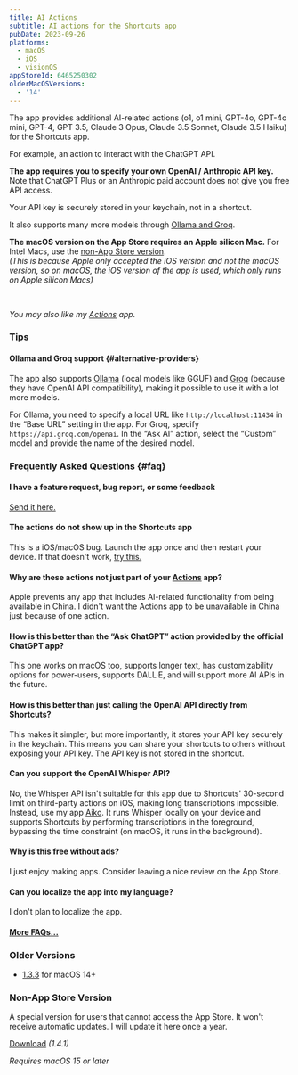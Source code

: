 ```yaml
---
title: AI Actions
subtitle: AI actions for the Shortcuts app
pubDate: 2023-09-26
platforms:
  - macOS
  - iOS
  - visionOS
appStoreId: 6465250302
olderMacOSVersions:
  - '14'
---
```


The app provides additional AI-related actions (o1, o1 mini, GPT-4o, GPT-4o mini, GPT-4, GPT 3.5, Claude 3 Opus, Claude 3.5 Sonnet, Claude 3.5 Haiku) for the Shortcuts app.

For example, an action to interact with the ChatGPT API.

**The app requires you to specify your own OpenAI / Anthropic API key.**\
Note that ChatGPT Plus or an Anthropic paid account does not give you free API access.

Your API key is securely stored in your keychain, not in a shortcut.

It also supports many more models through [Ollama and Groq](#alternative-providers).

**The macOS version on the App Store requires an Apple silicon Mac.** For Intel Macs, use the [non-App Store version](#non-app-store-version).\
*(This is because Apple only accepted the iOS version and not the macOS version, so on macOS, the iOS version of the app is used, which only runs on Apple silicon Macs)*

<!-- **Apple is currently blocking updates for the iOS app, so I won't be able to submit an update for some time... I plan to get it [published to an alternative App Store](https://appleinsider.com/articles/23/08/15/setapp-plans-to-launch-eu-only-alternative-ios-app-store) in 2024.** -->

<br>

*You may also like my [Actions](/actions) app.*

### Tips

#### Ollama and Groq support {#alternative-providers}

The app also supports [Ollama](https://ollama.com/blog/openai-compatibility) (local models like GGUF) and [Groq](https://console.groq.com/docs/openai) (because they have OpenAI API compatibility), making it possible to use it with a lot more models.

For Ollama, you need to specify a local URL like `http://localhost:11434` in the “Base URL” setting in the app. For Groq, specify `https://api.groq.com/openai`. In the “Ask AI” action, select the “Custom” model and provide the name of the desired model.

### Frequently Asked Questions {#faq}

#### I have a feature request, bug report, or some feedback

[Send it here.](https://sindresorhus.com/feedback?product=AI%20Actions&referrer=Website-FAQ)

#### The actions do not show up in the Shortcuts app

This is a iOS/macOS bug. Launch the app once and then restart your device. If that doesn't work, [try this.](https://webtrickz.com/third-party-lock-screen-widgets-not-showing-ios-16/)

#### Why are these actions not just part of your [Actions](/actions) app?

Apple prevents any app that includes AI-related functionality from being available in China. I didn't want the Actions app to be unavailable in China just because of one action.

#### How is this better than the “Ask ChatGPT” action provided by the official ChatGPT app?

This one works on macOS too, supports longer text, has customizability options for power-users, supports DALL·E, and will support more AI APIs in the future.

#### How is this better than just calling the OpenAI API directly from Shortcuts?

This makes it simpler, but more importantly, it stores your API key securely in the keychain. This means you can share your shortcuts to others without exposing your API key. The API key is not stored in the shortcut.

#### Can you support the OpenAI Whisper API?

No, the Whisper API isn't suitable for this app due to Shortcuts' 30-second limit on third-party actions on iOS, making long transcriptions impossible. Instead, use my app [Aiko](/aiko). It runs Whisper locally on your device and supports Shortcuts by performing transcriptions in the foreground, bypassing the time constraint (on macOS, it runs in the background).

#### Why is this free without ads?

I just enjoy making apps. Consider leaving a nice review on the App Store.

#### Can you localize the app into my language?

I don't plan to localize the app.

#### [More FAQs…](/apps/faq)

### Older Versions

- [1.3.3](https://github.com/user-attachments/files/18376675/AI.Actions.1.3.3.-.macOS.14.zip) for macOS 14+

### Non-App Store Version

A special version for users that cannot access the App Store. It won't receive automatic updates. I will update it here once a year.

[Download](https://www.dropbox.com/scl/fi/vvdbfnnptzvsa3yduid79/AI-Actions-1.4.1-1743425376.zip?rlkey=xxkjgbzvjrrsny08m2v8d4ygg&raw=1) *(1.4.1)*

*Requires macOS 15 or later*
